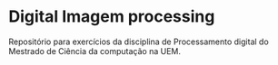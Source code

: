 # Digital Imagem processing
Repositório para exercícios da disciplina de Processamento digital do Mestrado de Ciência da computação na UEM.
